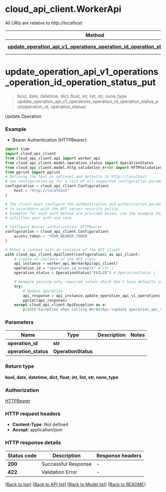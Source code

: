 # cloud_api_client.WorkerApi

All URIs are relative to *http://localhost*

Method | HTTP request | Description
------------- | ------------- | -------------
[**update_operation_api_v1_operations_operation_id_operation_status_put**](WorkerApi.md#update_operation_api_v1_operations_operation_id_operation_status_put) | **PUT** /api/v1/operations/{operation_id}/{operation_status} | Update Operation


# **update_operation_api_v1_operations_operation_id_operation_status_put**
> bool, date, datetime, dict, float, int, list, str, none_type update_operation_api_v1_operations_operation_id_operation_status_put(operation_id, operation_status)

Update Operation

### Example

* Bearer Authentication (HTTPBearer):

```python
import time
import cloud_api_client
from cloud_api_client.api import worker_api
from cloud_api_client.model.operation_status import OperationStatus
from cloud_api_client.model.http_validation_error import HTTPValidationError
from pprint import pprint
# Defining the host is optional and defaults to http://localhost
# See configuration.py for a list of all supported configuration parameters.
configuration = cloud_api_client.Configuration(
    host = "http://localhost"
)

# The client must configure the authentication and authorization parameters
# in accordance with the API server security policy.
# Examples for each auth method are provided below, use the example that
# satisfies your auth use case.

# Configure Bearer authorization: HTTPBearer
configuration = cloud_api_client.Configuration(
    access_token = 'YOUR_BEARER_TOKEN'
)

# Enter a context with an instance of the API client
with cloud_api_client.ApiClient(configuration) as api_client:
    # Create an instance of the API class
    api_instance = worker_api.WorkerApi(api_client)
    operation_id = "operation_id_example" # str | 
    operation_status = OperationStatus("FAILED") # OperationStatus | 

    # example passing only required values which don't have defaults set
    try:
        # Update Operation
        api_response = api_instance.update_operation_api_v1_operations_operation_id_operation_status_put(operation_id, operation_status)
        pprint(api_response)
    except cloud_api_client.ApiException as e:
        print("Exception when calling WorkerApi->update_operation_api_v1_operations_operation_id_operation_status_put: %s\n" % e)
```


### Parameters

Name | Type | Description  | Notes
------------- | ------------- | ------------- | -------------
 **operation_id** | **str**|  |
 **operation_status** | **OperationStatus**|  |

### Return type

**bool, date, datetime, dict, float, int, list, str, none_type**

### Authorization

[HTTPBearer](../README.md#HTTPBearer)

### HTTP request headers

 - **Content-Type**: Not defined
 - **Accept**: application/json


### HTTP response details

| Status code | Description | Response headers |
|-------------|-------------|------------------|
**200** | Successful Response |  -  |
**422** | Validation Error |  -  |

[[Back to top]](#) [[Back to API list]](../README.md#documentation-for-api-endpoints) [[Back to Model list]](../README.md#documentation-for-models) [[Back to README]](../README.md)

